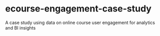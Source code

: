 # ecourse-engagement-case-study
A case study using data on online course user engagement for analytics and BI insights
